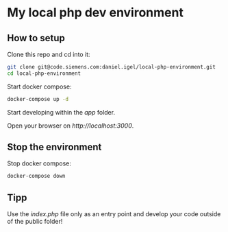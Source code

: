 # My local php dev environment

## How to setup

Clone this repo and cd into it:

```bash
git clone git@code.siemens.com:daniel.igel/local-php-environment.git
cd local-php-environment
```

Start docker compose:

```bash
docker-compose up -d
```

Start developing within the _app_ folder.

Open your browser on _http://localhost:3000_.

## Stop the environment

Stop docker compose:

```bash
docker-compose down
```

## Tipp

Use the _index.php_ file only as an entry point and develop your code outside of the public folder!
